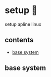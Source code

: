 <!-- omit in toc -->
# setup 💾

setup apline linux

<!-- omit in toc -->
## contents

- [base system](#base-system)

## base system
